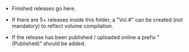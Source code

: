 - Finished releases go here.

- If there are 5+ releases inside this folder, a "Vol.#" can be created (not mandatory) to reflect volume compilation.

- If the release has been published / uploaded online a prefix "(Published)" should be added.
